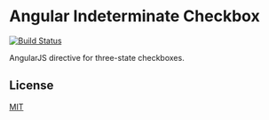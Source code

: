 # Angular Indeterminate Checkbox

[![Build Status](https://travis-ci.org/goodeggs/angular-indeterminate-checkbox.png)](https://travis-ci.org/goodeggs/angular-indeterminate-checkbox)

AngularJS directive for three-state checkboxes.

## License

[MIT](https://github.com/goodeggs/angular-indeterminate-checkbox/blob/master/LICENSE.md)
